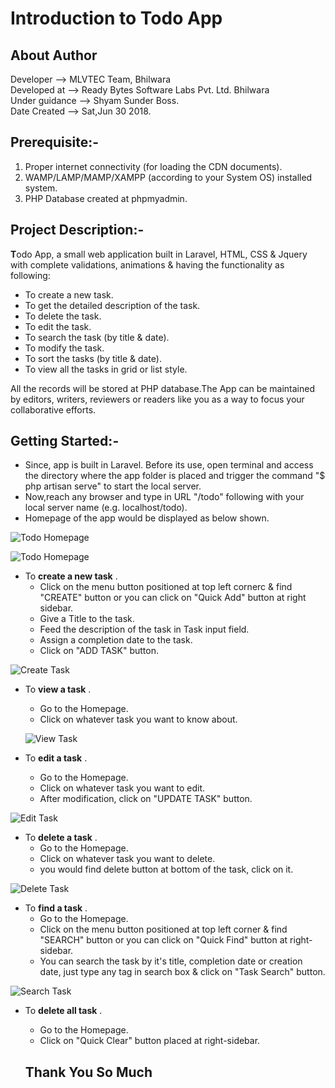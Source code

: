 
# Introduction to Todo App
  
  
## About Author

Developer	-->   MLVTEC Team, Bhilwara  
Developed at 	-->   Ready Bytes Software Labs Pvt. Ltd. Bhilwara  
Under guidance	-->   Shyam Sunder Boss.  
Date Created	-->   Sat,Jun 30 2018.  

## Prerequisite:-

1. Proper internet connectivity (for loading the CDN documents). 
2. WAMP/LAMP/MAMP/XAMPP (according to your System OS) installed system.
3. PHP Database created at phpmyadmin.

## Project Description:-

**T**odo App, a small web application built in Laravel, HTML, CSS  &amp; Jquery with complete validations, animations &
     having the functionality as following:
 * To create a new task.  
 * To get the detailed description of the task.  
 * To delete the task.  
 * To edit the task.  
 * To search the task (by title & date).  
 * To modify the task.  
 * To sort the tasks (by title & date).  
 * To view all the tasks in grid or list style.  
     
All the records will be stored at PHP database.The App can be maintained by editors, writers, reviewers or readers like you as a way to focus your collaborative efforts.  

## Getting Started:-  

* Since, app is built in Laravel. Before its use, open terminal and access the directory 
             where the app folder is placed and trigger the command "$ php artisan serve" to start the local server.  
* Now,reach any browser and type in URL "/todo" following with your local server name (e.g. localhost/todo).  
* Homepage of the app would be displayed as below shown.  
		
![Todo Homepage](https://github.com/Rajs0ni/Web-Apps/blob/master/todo_using_Laravel/screenshots/Screenshot-1.png)  

![Todo Homepage](https://github.com/Rajs0ni/Web-Apps/blob/master/todo_using_Laravel/screenshots/Screenshot-2.png)  

* To __create a new task__ .  
   * Click on the menu button positioned at top left cornerc &amp; find "CREATE" button or you can click on "Quick Add" button at right sidebar.  
   * Give a Title to the task.  
   * Feed the description of the task in Task input field.  
   * Assign a completion date to the task.  
   * Click on "ADD TASK" button.  
       
 ![Create Task](https://github.com/Rajs0ni/Web-Apps/blob/master/todo_using_Laravel/screenshots/Screenshot-3.png)  
 
* To __view a task__ .  
    * Go to the Homepage.  
    * Click on whatever task you want to know about.  
  
  ![View Task](https://github.com/Rajs0ni/Web-Apps/blob/master/todo_using_Laravel/screenshots/Screenshot-6.png)  
 
 * To __edit a task__ .  
     * Go to the Homepage.  
     * Click on whatever task you want to edit.  
     * After modification, click on "UPDATE TASK" button.  
    
![Edit Task](https://github.com/Rajs0ni/Web-Apps/blob/master/todo_using_Laravel/screenshots/Screenshot-7.png)  
 * To __delete a task__ .  
     * Go to the Homepage.  
     * Click on whatever task you want to delete.  
     * you would find delete button at bottom of the task, click on it.  
     
  ![Delete Task](https://github.com/Rajs0ni/Web-Apps/blob/master/todo_using_Laravel/screenshots/Screenshot-7.png)  
  
 * To __find a task__ .  
    * Go to the Homepage.  
    * Click on the menu button positioned at top left corner & find "SEARCH" button or you can click on "Quick Find" button at right-sidebar.  
    * You can search the task by it's title, completion date or creation date, just type any tag in search box & click on "Task Search" button.  
  
 ![Search Task](https://github.com/Rajs0ni/Web-Apps/blob/master/todo_using_Laravel/screenshots/Screenshot-5.png)  
 
 * To __delete all task__ .  
     * Go to the Homepage.  
     * Click on "Quick Clear" button placed at right-sidebar.  
 
 
   Thank You So Much
   ---
